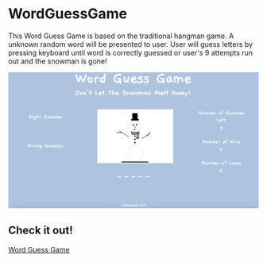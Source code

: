 # WordGuessGame

This Word Guess Game is based on the traditional hangman game.  A unknown random word will be presented to user.  User will guess letters by pressing keyboard until word is correctly guessed or user's 9 attempts run out and the snowman is gone!

![Screen Shot](/assets/images/ScreenShot.png)


## Check it out!

[Word Guess Game](https://lesliemohan.github.io/WordGuessGame/)



